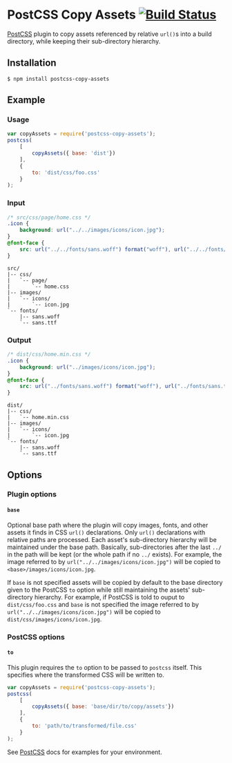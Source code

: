 # PostCSS Copy Assets [![Build Status][ci-img]][ci]

[PostCSS] plugin to copy assets referenced by relative `url()`s into a build directory, while keeping their sub-directory hierarchy.

[PostCSS]: https://github.com/postcss/postcss
[ci-img]:  https://travis-ci.org/shutterstock/postcss-copy-assets.svg
[ci]:      https://travis-ci.org/shutterstock/postcss-copy-assets

## Installation
```shell
$ npm install postcss-copy-assets
```

## Example
### Usage
```js
var copyAssets = require('postcss-copy-assets');
postcss(
    [
        copyAssets({ base: 'dist'})
    ],
    {
        to: 'dist/css/foo.css'
    }
);
```
### Input
```css
/* src/css/page/home.css */
.icon {
    background: url("../../images/icons/icon.jpg");
}
@font-face {
    src: url("../../fonts/sans.woff") format("woff"), url("../../fonts/sans.ttf") format("truetype");
}
```
```
src/
|-- css/
|   `-- page/
|       `-- home.css
|-- images/
|   `-- icons/
|       `-- icon.jpg
`-- fonts/
    |-- sans.woff
    `-- sans.ttf
```

### Output
```css
/* dist/css/home.min.css */
.icon {
    background: url("../images/icons/icon.jpg");
}
@font-face {
    src: url("../fonts/sans.woff") format("woff"), url("../fonts/sans.ttf") format("truetype");
}
```
```
dist/
|-- css/
|   `-- home.min.css
|-- images/
|   `-- icons/
|       `-- icon.jpg
`-- fonts/
    |-- sans.woff
    `-- sans.ttf
```

## Options

### Plugin options

#### `base`
Optional base path where the plugin will copy images, fonts, and other assets it finds in CSS `url()` declarations. Only `url()` declarations with relative paths are processed. Each asset's sub-directory hierarchy will be maintained under the base path. Basically, sub-directories after the last `../` in the path will be kept (or the whole path if no `../` exists). For example, the image referred to by `url("../../images/icons/icon.jpg")` will be copied to `<base>/images/icons/icon.jpg`.

If `base` is not specified assets will be copied by default to the base directory given to the PostCSS `to` option while still maintaining the assets' sub-directory hierarchy.  For example, if PostCSS is told to ouput to `dist/css/foo.css` and `base` is not specified the image referred to by `url("../../images/icons/icon.jpg")` will be copied to `dist/css/images/icons/icon.jpg`.  

### PostCSS options

#### `to`
This plugin requires the `to` option to be passed to `postcss` itself. This specifies where the transformed CSS will be written to.

```js
var copyAssets = require('postcss-copy-assets');
postcss(
    [
        copyAssets({ base: 'base/dir/to/copy/assets'})
    ],
    {
        to: 'path/to/transformed/file.css'
    }
);
```

See [PostCSS] docs for examples for your environment.
